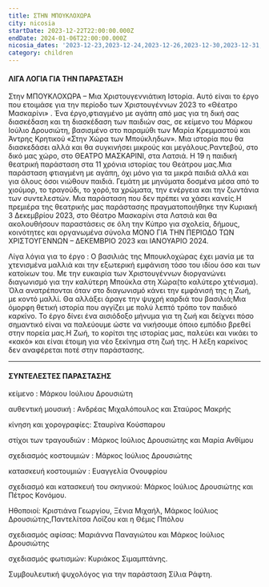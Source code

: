 ```yaml
---
title: ΣΤΗΝ ΜΠΟΥΚΛΟΧΩΡΑ
city: nicosia
startDate: 2023-12-22T22:00:00.000Z
endDate: 2024-01-06T22:00:00.000Z
nicosia_dates: '2023-12-23,2023-12-24,2023-12-26,2023-12-30,2023-12-31,2024-01-07'
category: children
---
```


#### ΛΙΓΑ ΛΟΓΙΑ ΓΙΑ ΤΗΝ ΠΑΡΑΣΤΑΣΗ

Στην ΜΠΟΥΚΛΟΧΩΡΑ	– Μια Χριστουγεννιάτικη	Ιστορία.	Αυτό είναι το έργο που ετοιμάσε για την	περίοδο των Χριστουγέννων 2023 το	«Θέατρο Μασκαρίνι»	. Ένα έργο,φτιαγμένο με αγάπη από μας για τη δική σας διασκέδαση και τη διασκέδαση των παιδιών σας, σε κείμενο	του Μάρκου	Ιούλιο Δρουσιώτη,	βασισμένο	στο παραμύθι	των Μαρία Κρεμμαστού	και Άντρης	Κρητικού	«Στην Χώρα των Μπούκληδων».	Μια ιστορία	που θα διασκεδάσει αλλά και θα συγκινήσει μικρούς και μεγάλους.Ραντεβού, στο δικό μας χώρο,	στο ΘΕΑΤΡΟ ΜΑΣΚΑΡΙΝΙ, στα Λατσιά.	H 19 η παιδική θεατρική παράσταση στα 11 χρόνια ιστορίας του Θεάτρου μας.Μια παράσταση φτιαγμένη με αγάπη, όχι μόνο για τα μικρά παιδιά αλλά και για όλους όσοι νιώθουν παιδιά. Γεμάτη με μηνύματα δοσμένα μέσα από το χιούμορ, το τραγούδι, το χορό,τα χρώματα, την ενέργεια και την ζωντάνια των συντελεστών. Μια παράσταση που δεν πρέπει να χάσει κανείς.Η πρεμιέρα της θεατρικής μας παράστασης πραγματοποιήθηκε την Κυριακή 3 Δεκεμβρίου 2023, στο Θέατρο Μασκαρίνι στα Λατσιά και θα ακολουθήσουν παραστάσεις σε όλη την Κύπρο για σχολεία, δήμους, κοινότητες και οργανωμένα σύνολα ΜΟΝΟ ΓΙΑ ΤΗΝ ΠΕΡΙΟΔΟ ΤΩΝ ΧΡΙΣΤΟΥΓΕΝΝΩΝ – ΔΕΚΕΜΒΡΙΟ 2023	και ΙΑΝΟΥΑΡΙΟ 2024.

Λίγα λόγια για το έργο	: Ο βασιλιάς της Μπουκλοχώρας έχει μανία με τα χτενισμένα μαλλιά και την εξωτερική εμφάνιση τόσο του ιδίου όσο και των κατοίκων του. Με την ευκαιρία των Χριστουγέννων διοργανώνει διαγωνισμό για την καλύτερη Μπούκλα στη Χώρα(το καλύτερο χτένισμα). Όλα ανατρέπονται όταν στο διαγωνισμό κάνει την εμφάνισή της η Ζωή, με κοντό μαλλί. Θα αλλάξει άραγε την ψυχρή καρδιά του βασιλιά;Μια όμορφη θετική ιστορία που αγγίζει με πολύ λεπτό τρόπο τον παιδικό καρκίνο. Το έργο δίνει ένα αισιόδοξο μήνυμα για τη ζωή και δείχνει πόσο σημαντικό είναι να παλεύουμε ώστε να νικήσουμε όποιο εμπόδιο βρεθεί στην πορεία μας.Η Ζωή, το κορίτσι της ιστορίας μας, παλεύει και νικάει το «κακό» και είναι έτοιμη για νέο ξεκίνημα στη ζωή της. Η λέξη καρκίνος δεν αναφέρεται ποτέ στην παράστασης.

***

#### ΣΥΝΤΕΛΕΣΤΕΣ ΠΑΡΑΣΤΑΣΗΣ

κείμενο : Μάρκου Ιούλιου Δρουσιώτη

αυθεντική μουσική : Ανδρέας Μιχαλόπουλος και Σταύρος Μακρής 

κίνηση και χορογραφίες: Σταυρίνα Κούσπαρου

στίχοι των τραγουδιών : Μάρκος Ιούλιος Δρουσιώτης και Μαρία Ανθίμου

σχεδιασμός κοστουμιών : Μάρκος Ιούλιος Δρουσιώτης 

κατασκευή	κοστουμιών : Ευαγγελία	Ονουφρίου&#x9;

σχεδιασμό	και κατασκευή	του σκηνικού:  Μάρκος Ιούλιος Δρουσιώτης και Πέτρος Κονόμου. 

Ηθοποιοί:	Κριστιάνα	Γεωργίου,	Ξένια Μιχαήλ,	Μάρκος	Ιούλιος	Δρουσιώτης,Παντελίτσα Λοϊζου και η Θέμις Ππόλου 

σχεδιασμός αφίσας: Μαριάννα	Παναγιώτου	και  Μάρκος	Ιούλιος	Δρουσιώτης

σχεδιασμός φωτισμών: Κυριάκος Σιμαμπτάνης.&#x9;

Συμβουλευτική	ψυχολόγος	για την παράσταση	Σίλια Ράφτη.
